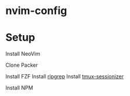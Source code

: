 # nvim-config

# Setup

Install NeoVim

Clone Packer

Install FZF
Install [ripgrep](https://github.com/BurntSushi/ripgrep)
Install [tmux-sessionizer](https://github.com/ThePrimeagen/.dotfiles/blob/master/bin/.local/scripts/tmux-sessionizer)

Install NPM
